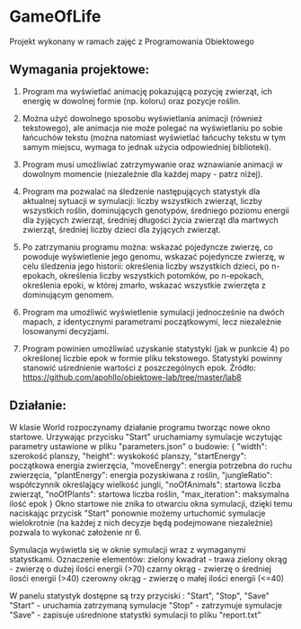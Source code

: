 # GameOfLife
 
Projekt wykonany w ramach zajęć z Programowania Obiektowego

## Wymagania projektowe:

 1) Program ma wyświetlać animację pokazującą pozycję zwierząt, ich energię w dowolnej formie (np. koloru) oraz pozycje roślin.
 
 2) Można użyć dowolnego sposobu wyświetlania animacji (również tekstowego), ale animacja nie może polegać na wyświetlaniu po sobie łańcuchów tekstu (można natomiast wyświetlać łańcuchy tekstu w tym samym miejscu, wymaga to jednak użycia odpowiedniej biblioteki).
 
 3) Program musi umożliwiać zatrzymywanie oraz wznawianie animacji w dowolnym momencie (niezależnie dla każdej mapy - patrz niżej).
 
 4) Program ma pozwalać na śledzenie następujących statystyk dla aktualnej sytuacji w symulacji:
liczby wszystkich zwierząt,
liczby wszystkich roślin,
dominujących genotypów,
średniego poziomu energii dla żyjących zwierząt,
średniej długości życia zwierząt dla martwych zwierząt,
średniej liczby dzieci dla żyjących zwierząt.

 5) Po zatrzymaniu programu można:
wskazać pojedyncze zwierzę, co powoduje wyświetlenie jego genomu,
wskazać pojedyncze zwierzę, w celu śledzenia jego historii:
określenia liczby wszystkich dzieci, po n-epokach,
określenia liczby wszystkich potomków, po n-epokach,
określenia epoki, w której zmarło,
wskazać wszystkie zwierzęta z dominującym genomem.

 6) Program ma umożliwić wyświetlenie symulacji jednocześnie na dwóch mapach, z identycznymi parametrami początkowymi, lecz niezależnie losowanymi decyzjami.
 7) Program powinien umożliwiać uzyskanie statystyki (jak w punkcie 4) po określonej liczbie epok w formie pliku tekstowego. Statystyki powinny stanowić uśrednienie wartości z poszczególnych epok.
 Źródło: https://github.com/apohllo/obiektowe-lab/tree/master/lab8
 
 ## Działanie:
 
 W klasie World rozpoczynamy działanie programu tworząc nowe okno startowe. Urzywając przycisku "Start" uruchamiamy symulacje wczytując parametry ustawione w pliku "parameters.json" o budowie:
 {
	"width": szerokość planszy,
	"height": wyskokość planszy,
	"startEnergy": początkowa energia zwierzęcia,
	"moveEnergy": energia potrzebna do ruchu zwierzęcia,
	"plantEnergy": energia pozyskiwana z roślin,
	"jungleRatio": współczynnik określający wielkość jungli,
	"noOfAnimals": startowa liczba zwierząt,
	"noOfPlants": startowa liczba roślin,
	"max_iteration": maksymalna ilość epok
}
Okno startowe nie znika to otwarciu okna symulacji, dzięki temu naciskając przycisk "Start" ponownie możemy urtuchomić symulacje wielokrotnie (na każdej z nich decyzje będą podejmowane niezależnie) pozwala to wykonać założenie nr 6.

Symulacja wyświetla się w oknie symulacji wraz z wymaganymi statystkami.
Oznaczenie elementów:
zielony kwadrat - trawa
zielony okrąg - zwierzę o dużej ilości energii (>70)
czarny okrąg - zwierzę o średniej ilosći energii (>40)
czerowny okrąg - zwierzę o małej ilości energii (<=40)

W panelu statystyk dostępne są trzy przyciski : "Start", "Stop", "Save"
"Start" - uruchamia zatrzymaną symulacje
"Stop" - zatrzymuje symulacje
"Save" - zapisuje uśrednione statystki symulacji to pliku "report.txt"

